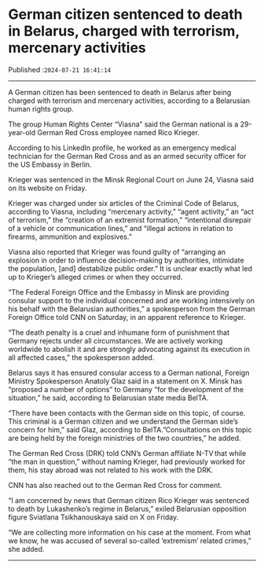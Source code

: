 # German citizen sentenced to death in Belarus, charged with terrorism, mercenary activities

Published :`2024-07-21 16:41:14`

---

A German citizen has been sentenced to death in Belarus after being charged with terrorism and mercenary activities, according to a Belarusian human rights group.

The group Human Rights Center “Viasna” said the German national is a 29-year-old German Red Cross employee named Rico Krieger.

According to his LinkedIn profile, he worked as an emergency medical technician for the German Red Cross and as an armed security officer for the US Embassy in Berlin.

Krieger was sentenced in the Minsk Regional Court on June 24, Viasna said on its website on Friday.

Krieger was charged under six articles of the Criminal Code of Belarus, according to Viasna, including “mercenary activity,” “agent activity,” an “act of terrorism,” the “creation of an extremist formation,” “intentional disrepair of a vehicle or communication lines,” and “illegal actions in relation to firearms, ammunition and explosives.”

Viasna also reported that Krieger was found guilty of “arranging an explosion in order to influence decision-making by authorities, intimidate the population, [and] destabilize public order.” It is unclear exactly what led up to Krieger’s alleged crimes or when they occurred.

“The Federal Foreign Office and the Embassy in Minsk are providing consular support to the individual concerned and are working intensively on his behalf with the Belarusian authorities,” a spokesperson from the German Foreign Office told CNN on Saturday, in an apparent reference to Krieger.

“The death penalty is a cruel and inhumane form of punishment that Germany rejects under all circumstances. We are actively working worldwide to abolish it and are strongly advocating against its execution in all affected cases,” the spokesperson added.

Belarus says it has ensured consular access to a German national, Foreign Ministry Spokesperson Anatoly Glaz said in a statement on X. Minsk has “proposed a number of options” to Germany “for the development of the situation,” he said, according to Belarusian state media BelTA.

“There have been contacts with the German side on this topic, of course. This criminal is a German citizen and we understand the German side’s concern for him,” said Glaz, according to BelTA.”Consultations on this topic are being held by the foreign ministries of the two countries,” he added.

The German Red Cross (DRK) told CNN’s German affiliate N-TV that while “the man in question,” without naming Krieger, had previously worked for them, his stay abroad was not related to his work with the DRK.

CNN has also reached out to the German Red Cross for comment.

“I am concerned by news that German citizen Rico Krieger was sentenced to death by Lukashenko’s regime in Belarus,” exiled Belarusian opposition figure Sviatlana Tsikhanouskaya said on X on Friday.

“We are collecting more information on his case at the moment. From what we know, he was accused of several so-called ‘extremism’ related crimes,” she added.

---

